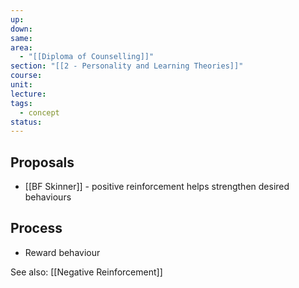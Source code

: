 ```yaml
---
up: 
down: 
same: 
area:
  - "[[Diploma of Counselling]]"
section: "[[2 - Personality and Learning Theories]]"
course: 
unit: 
lecture: 
tags:
  - concept
status:
---
```

## Proposals
- [[BF Skinner]] - positive reinforcement helps strengthen desired behaviours

## Process
- Reward behaviour

See also: [[Negative Reinforcement]]